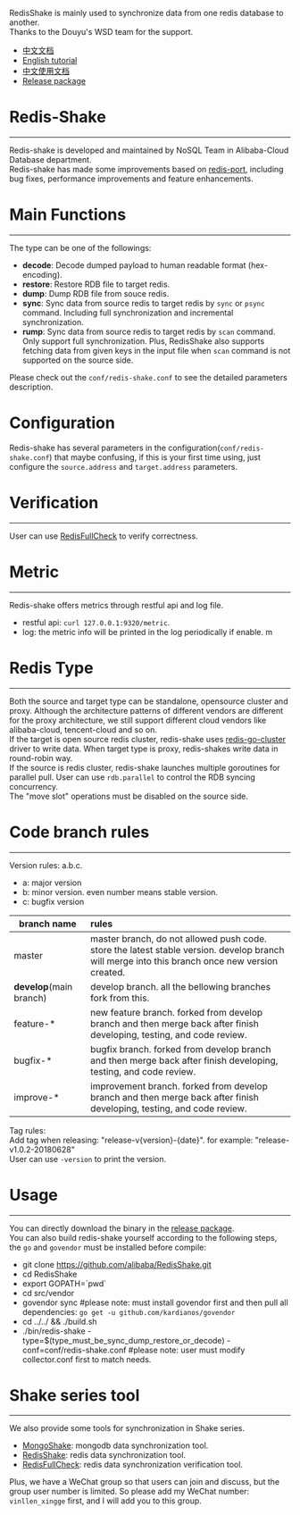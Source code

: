 RedisShake is mainly used to synchronize data from one redis database to another.<br>
Thanks to the Douyu's WSD team for the support. <br>

* [中文文档](https://yq.aliyun.com/articles/691794)
* [English tutorial](https://github.com/alibaba/RedisShake/wiki/tutorial-about-how-to-set-up)
* [中文使用文档](https://github.com/alibaba/RedisShake/wiki/%E7%AC%AC%E4%B8%80%E6%AC%A1%E4%BD%BF%E7%94%A8%EF%BC%8C%E5%A6%82%E4%BD%95%E8%BF%9B%E8%A1%8C%E9%85%8D%E7%BD%AE%EF%BC%9F)
* [Release package](https://github.com/alibaba/RedisShake/releases)

# Redis-Shake
---
Redis-shake is developed and maintained by NoSQL Team in Alibaba-Cloud Database department.<br>
Redis-shake has made some improvements based on [redis-port](https://github.com/CodisLabs/redis-port), including bug fixes, performance improvements and feature enhancements.<br>

# Main Functions
---
The type can be one of the followings:<br>

* **decode**: Decode dumped payload to human readable format (hex-encoding).
* **restore**: Restore RDB file to target redis.
* **dump**: Dump RDB file from souce redis.
* **sync**: Sync data from source redis to target redis by `sync` or `psync` command. Including full synchronization and incremental synchronization.
* **rump**: Sync data from source redis to target redis by `scan` command. Only support full synchronization. Plus, RedisShake also supports fetching data from given keys in the input file when `scan` command is not supported on the source side.

Please check out the `conf/redis-shake.conf` to see the detailed parameters description.<br>

# Configuration
Redis-shake has several parameters in the configuration(`conf/redis-shake.conf`) that maybe confusing, if this is your first time using, just configure the `source.address` and `target.address` parameters.

# Verification
---
User can use [RedisFullCheck](https://github.com/alibaba/RedisFullCheck) to verify correctness.<br>

# Metric
---
Redis-shake offers metrics through restful api and log file.<br>

* restful api: `curl 127.0.0.1:9320/metric`.
* log: the metric info will be printed in the log periodically if enable.
m

# Redis Type
---
Both the source and target type can be standalone, opensource cluster and proxy. Although the architecture patterns of different vendors are different for the proxy architecture, we still support different cloud vendors like alibaba-cloud, tencent-cloud and so on.<br>
If the target is open source redis cluster, redis-shake uses [redis-go-cluster](https://github.com/chasex/redis-go-cluster) driver to write data. When target type is proxy, redis-shakes write data in round-robin way.<br>
If the source is redis cluster, redis-shake launches multiple goroutines for parallel pull. User can use `rdb.parallel` to control the RDB syncing concurrency.<br>
The "move slot" operations must be disabled on the source side.<br>

# Code branch rules
---
Version rules: a.b.c.

*  a: major version
*  b: minor version. even number means stable version.
*  c: bugfix version

| branch name | rules |
| - | :- |
| master | master branch, do not allowed push code. store the latest stable version. develop branch will merge into this branch once new version created.|
| **develop**(main branch) | develop branch. all the bellowing branches fork from this. |
| feature-\* | new feature branch. forked from develop branch and then merge back after finish developing, testing, and code review. |
| bugfix-\* | bugfix branch. forked from develop branch and then merge back after finish developing, testing, and code review. |
| improve-\* | improvement branch. forked from develop branch and then merge back after finish developing, testing, and code review.  |

Tag rules:<br>
Add tag when releasing: "release-v{version}-{date}". for example: "release-v1.0.2-20180628"<br>
User can use `-version` to print the version.

# Usage
---
You can directly download the binary in the [release package](https://github.com/alibaba/RedisShake/releases).<br>
You can also build redis-shake yourself according to the following steps, the `go` and `govendor` must be installed before compile:
*  git clone https://github.com/alibaba/RedisShake.git
*  cd RedisShake
*  export GOPATH=\`pwd\`
*  cd src/vendor
*  govendor sync     #please note: must install govendor first and then pull all dependencies: `go get -u github.com/kardianos/govendor`
*  cd ../../ && ./build.sh
*  ./bin/redis-shake -type=$(type_must_be_sync_dump_restore_or_decode) -conf=conf/redis-shake.conf #please note: user must modify collector.conf first to match needs.

# Shake series tool
---
We also provide some tools for synchronization in Shake series.<br>

* [MongoShake](https://github.com/aliyun/MongoShake): mongodb data synchronization tool.
* [RedisShake](https://github.com/aliyun/RedisShake): redis data synchronization tool.
* [RedisFullCheck](https://github.com/aliyun/RedisFullCheck): redis data synchronization verification tool.

Plus, we have a WeChat group so that users can join and discuss, but the group user number is limited. So please add my WeChat number: `vinllen_xingge` first, and I will add you to this group.<br>

